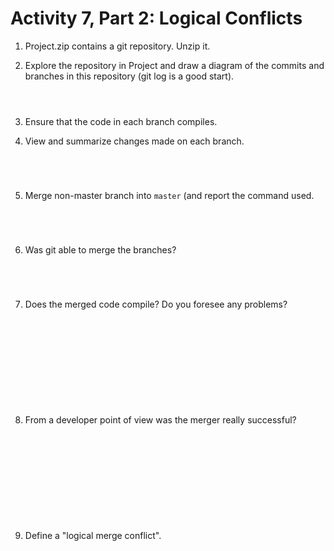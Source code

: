 # Activity 7, Part 2: Logical Conflicts

1. Project.zip contains a git repository. Unzip it.

2. Explore the repository in Project and draw a diagram of the commits and branches in this repository (git log is a good start).

    ```



    ```

3. Ensure that the code in each branch compiles.


4. View and summarize changes made on each branch.

    ```




    ```

5. Merge non-master branch into `master` (and report the command used.

    ```




    ```

6. Was git able to merge the branches?

    ```




    ```

7. Does the merged code compile? Do you foresee any problems?

    ```











    ```

8. From a developer point of view was the merger really successful?

    ```











    ```


9. Define a "logical merge conflict".

    ```











    ```
